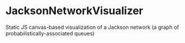 # JacksonNetworkVisualizer
Static JS canvas-based visualization of a Jackson network (a graph of probabilistically-associated queues)
